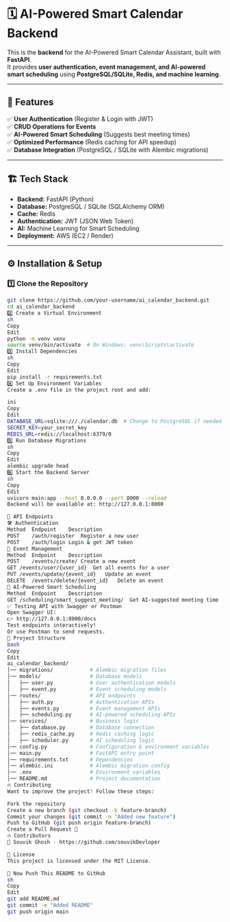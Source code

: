 # 🗓️ AI-Powered Smart Calendar Backend

This is the **backend** for the AI-Powered Smart Calendar Assistant, built with **FastAPI**.  
It provides **user authentication, event management, and AI-powered smart scheduling** using **PostgreSQL/SQLite, Redis, and machine learning**.

---

## 🚀 Features

✅ **User Authentication** (Register & Login with JWT)  
✅ **CRUD Operations for Events**  
✅ **AI-Powered Smart Scheduling** (Suggests best meeting times)  
✅ **Optimized Performance** (Redis caching for API speedup)  
✅ **Database Integration** (PostgreSQL / SQLite with Alembic migrations)  

---

## 🏗️ Tech Stack

- **Backend:** FastAPI (Python)  
- **Database:** PostgreSQL / SQLite (SQLAlchemy ORM)  
- **Cache:** Redis  
- **Authentication:** JWT (JSON Web Token)  
- **AI:** Machine Learning for Smart Scheduling  
- **Deployment:** AWS (EC2 / Render)  

---

## ⚙️ Installation & Setup

### 1️⃣ **Clone the Repository**
```sh
git clone https://github.com/your-username/ai_calendar_backend.git
cd ai_calendar_backend
2️⃣ Create a Virtual Environment
sh
Copy
Edit
python -m venv venv
source venv/bin/activate  # On Windows: venv\Scripts\activate
3️⃣ Install Dependencies
sh
Copy
Edit
pip install -r requirements.txt
4️⃣ Set Up Environment Variables
Create a .env file in the project root and add:

ini
Copy
Edit
DATABASE_URL=sqlite:///./calendar.db  # Change to PostgreSQL if needed
SECRET_KEY=your_secret_key
REDIS_URL=redis://localhost:6379/0
5️⃣ Run Database Migrations
sh
Copy
Edit
alembic upgrade head
6️⃣ Start the Backend Server
sh
Copy
Edit
uvicorn main:app --host 0.0.0.0 --port 8000 --reload
Backend will be available at: http://127.0.0.1:8000

📌 API Endpoints
🛠️ Authentication
Method	Endpoint	Description
POST	/auth/register	Register a new user
POST	/auth/login	Login & get JWT token
📅 Event Management
Method	Endpoint	Description
POST	/events/create/	Create a new event
GET	/events/user/{user_id}	Get all events for a user
PUT	/events/update/{event_id}	Update an event
DELETE	/events/delete/{event_id}	Delete an event
🤖 AI-Powered Smart Scheduling
Method	Endpoint	Description
GET	/scheduling/smart_suggest_meeting/	Get AI-suggested meeting time
✅ Testing API with Swagger or Postman
Open Swagger UI:
👉 http://127.0.0.1:8000/docs
Test endpoints interactively!
Or use Postman to send requests.
📌 Project Structure
bash
Copy
Edit
ai_calendar_backend/
│── migrations/            # Alembic migration files
│── models/                # Database models
│   ├── user.py            # User authentication models
│   ├── event.py           # Event scheduling models
│── routes/                # API endpoints
│   ├── auth.py            # Authentication APIs
│   ├── events.py          # Event management APIs
│   ├── scheduling.py      # AI-powered scheduling APIs
│── services/              # Business logic
│   ├── database.py        # Database connection
│   ├── redis_cache.py     # Redis caching logic
│   ├── scheduler.py       # AI scheduling logic
│── config.py              # Configuration & environment variables
│── main.py                # FastAPI entry point
│── requirements.txt       # Dependencies
│── alembic.ini            # Alembic migration config
│── .env                   # Environment variables
│── README.md              # Project documentation
🔥 Contributing
Want to improve the project? Follow these steps:

Fork the repository
Create a new branch (git checkout -b feature-branch)
Commit your changes (git commit -m "Added new feature")
Push to GitHub (git push origin feature-branch)
Create a Pull Request 🚀
🔥 Contributors
👤 Souvik Ghosh - https://github.com/souvikDevloper

📜 License
This project is licensed under the MIT License.

🚀 Now Push This README to GitHub
sh
Copy
Edit
git add README.md
git commit -m "Added README"
git push origin main
